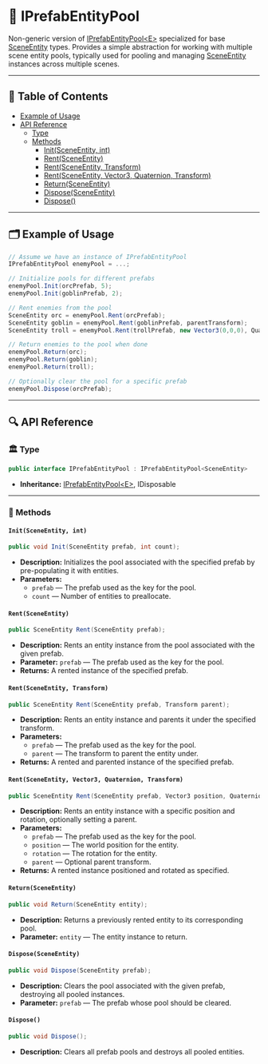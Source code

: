 # 🧩 IPrefabEntityPool

Non-generic version of [IPrefabEntityPool\<E>](IPrefabEntityPool%601.md) specialized for
base [SceneEntity](../Entities/SceneEntity.md) types. Provides a simple abstraction for working with multiple scene
entity pools, typically used for pooling and managing [SceneEntity](../Entities/SceneEntity.md) instances across
multiple scenes.

---

## 📑 Table of Contents

- [Example of Usage](#-example-of-usage)
- [API Reference](#-api-reference)
    - [Type](#-type)
    - [Methods](#-methods)
        - [Init(SceneEntity, int)](#initsceneentity-int)
        - [Rent(SceneEntity)](#rentsceneentity)
        - [Rent(SceneEntity, Transform)](#rentsceneentity-transform)
        - [Rent(SceneEntity, Vector3, Quaternion, Transform)](#rentsceneentity-vector3-quaternion-transform)
        - [Return(SceneEntity)](#returnsceneentity)
        - [Dispose(SceneEntity)](#disposesceneentity)
        - [Dispose()](#dispose)

---

## 🗂 Example of Usage

```csharp
// Assume we have an instance of IPrefabEntityPool
IPrefabEntityPool enemyPool = ...;

// Initialize pools for different prefabs
enemyPool.Init(orcPrefab, 5);
enemyPool.Init(goblinPrefab, 2);

// Rent enemies from the pool
SceneEntity orc = enemyPool.Rent(orcPrefab);
SceneEntity goblin = enemyPool.Rent(goblinPrefab, parentTransform);
SceneEntity troll = enemyPool.Rent(trollPrefab, new Vector3(0,0,0), Quaternion.identity, parentTransform);

// Return enemies to the pool when done
enemyPool.Return(orc);
enemyPool.Return(goblin);
enemyPool.Return(troll);

// Optionally clear the pool for a specific prefab
enemyPool.Dispose(orcPrefab);
```

---

## 🔍 API Reference

### 🏛️ Type <div id="-type"></div>

```csharp
public interface IPrefabEntityPool : IPrefabEntityPool<SceneEntity>
```

- **Inheritance:** [IPrefabEntityPool\<E>](IPrefabEntityPool%601.md), IDisposable

---

### 🏹 Methods

#### `Init(SceneEntity, int)`

```csharp
public void Init(SceneEntity prefab, int count);
```

- **Description:** Initializes the pool associated with the specified prefab by pre-populating it with entities.
- **Parameters:**
    - `prefab` — The prefab used as the key for the pool.
    - `count` — Number of entities to preallocate.

#### `Rent(SceneEntity)`

```csharp
public SceneEntity Rent(SceneEntity prefab);
```

- **Description:** Rents an entity instance from the pool associated with the given prefab.
- **Parameter:** `prefab` — The prefab used as the key for the pool.
- **Returns:** A rented instance of the specified prefab.

#### `Rent(SceneEntity, Transform)`

```csharp
public SceneEntity Rent(SceneEntity prefab, Transform parent);
```

- **Description:** Rents an entity instance and parents it under the specified transform.
- **Parameters:**
    - `prefab` — The prefab used as the key for the pool.
    - `parent` — The transform to parent the entity under.
- **Returns:** A rented and parented instance of the specified prefab.

#### `Rent(SceneEntity, Vector3, Quaternion, Transform)`

```csharp
public SceneEntity Rent(SceneEntity prefab, Vector3 position, Quaternion rotation, Transform parent = null);
```

- **Description:** Rents an entity instance with a specific position and rotation, optionally setting a parent.
- **Parameters:**
    - `prefab` — The prefab used as the key for the pool.
    - `position` — The world position for the entity.
    - `rotation` — The rotation for the entity.
    - `parent` — Optional parent transform.
- **Returns:** A rented instance positioned and rotated as specified.

#### `Return(SceneEntity)`

```csharp
public void Return(SceneEntity entity);
```

- **Description:** Returns a previously rented entity to its corresponding pool.
- **Parameter:** `entity` — The entity instance to return.

#### `Dispose(SceneEntity)`

```csharp
public void Dispose(SceneEntity prefab);
```

- **Description:** Clears the pool associated with the given prefab, destroying all pooled instances.
- **Parameter:** `prefab` — The prefab whose pool should be cleared.

#### `Dispose()`

```csharp
public void Dispose();
```

- **Description:** Clears all prefab pools and destroys all pooled entities.

